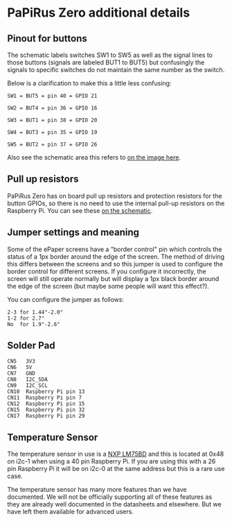 # PaPiRus Zero additional details
## Pinout for buttons 

The schematic labels switches SW1 to SW5 as well as the signal lines to those buttons (signals are labeled BUT1 to BUT5) but confusingly the signals to specific switches do not maintain the same number as the switch.

Below is a clarification to make this a little less confusing:
```
SW1 = BUT5 = pin 40 = GPIO 21

SW2 = BUT4 = pin 36 = GPIO 16

SW3 = BUT1 = pin 38 = GPIO 20

SW4 = BUT3 = pin 35 = GPIO 19

SW5 = BUT2 = pin 37 = GPIO 26
```
Also see the schematic area this refers to [on the image here](https://github.com/PiSupply/PaPiRus/blob/master/hardware/PaPiRus%20Zero/button-schematic.jpg).

## Pull up resistors

PaPiRus Zero has on board pull up resistors and protection resistors for the button GPIOs, so there is no need to use the internal pull-up resistors on the Raspberry Pi. You can see these [on the schematic](https://github.com/PiSupply/PaPiRus/blob/master/hardware/PaPiRus%20Zero/Latest%20Version%20-%20v1.2/2015-032-01-PaPiRus-ZERO-circuit_v1_2.pdf).

## Jumper settings and meaning
Some of the ePaper screens have a "border control" pin which controls the status of a 1px border around the edge of the screen. The method of driving this differs between the screens and so this jumper is used to configure the border control for different screens. If you configure it incorrectly, the screen will still operate normally but will display a 1px black border around the edge of the screen (but maybe some people will want this effect?).

You can configure the jumper as follows:
```
2-3 for 1.44"-2.0"
1-2 for 2.7"
No  for 1.9"-2.6"
```

## Solder Pad
```
CN5   3V3
CN6   5V
CN7   GND
CN8   I2C_SDA
CN9   I2C_SCL
CN10  Raspberry Pi pin 13
CN11  Raspberry Pi pin 7
CN12  Raspberry Pi pin 15
CN15  Raspberry Pi pin 32
CN17  Raspberry Pi pin 29
```
## Temperature Sensor

The temperature sensor in use is a [NXP LM75BD](http://www.nxp.com/documents/data_sheet/LM75B.pdf) and this is located at 0x48 on i2c-1 when using a 40 pin Raspberry Pi. If you are using this with a 26 pin Raspberry Pi it will be on i2c-0 at the same address but this is a rare use case.

The temperature sensor has many more features than we have documented. We will not be officially supporting all of these features as they are already well documented in the datasheets and elsewhere. But we have left them available for advanced users.
